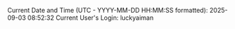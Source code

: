 Current Date and Time (UTC - YYYY-MM-DD HH:MM:SS formatted): 2025-09-03 08:52:32
Current User's Login: luckyaiman
